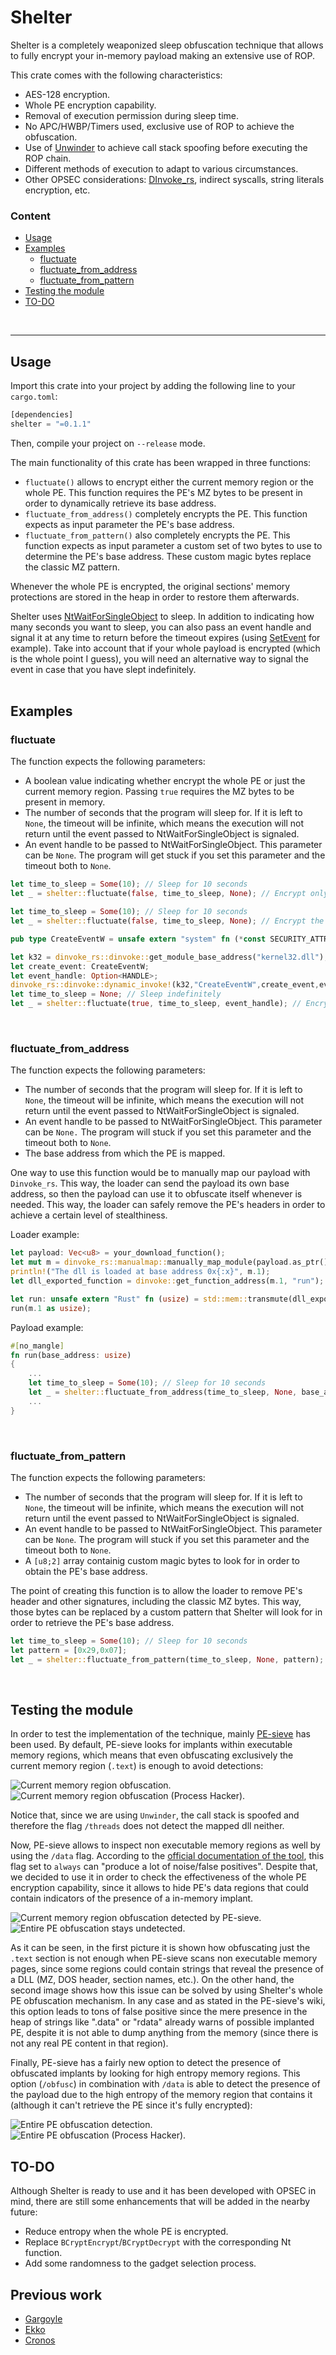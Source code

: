 # Shelter
Shelter is a completely weaponized sleep obfuscation technique that allows to fully encrypt your in-memory payload making an extensive use of ROP.

This crate comes with the following characteristics:
* AES-128 encryption.
* Whole PE encryption capability.
* Removal of execution permission during sleep time.
* No APC/HWBP/Timers used, exclusive use of ROP to achieve the obfuscation.
* Use of [Unwinder](https://github.com/Kudaes/Unwinder) to achieve call stack spoofing before executing the ROP chain.
* Different methods of execution to adapt to various circumstances.
* Other OPSEC considerations: [DInvoke_rs](https://github.com/Kudaes/DInvoke_rs), indirect syscalls, string literals encryption, etc.  
  

### Content
- [Usage](#usage)
- [Examples](#examples)
  - [fluctuate](#fluctuate)
  - [fluctuate_from_address](#fluctuate_from_address)
  - [fluctuate_from_pattern](#fluctuate_from_pattern)
- [Testing the module](#Testing-the-module)
- [TO-DO](#TO-DO)
<br>

---

## Usage

Import this crate into your project by adding the following line to your `cargo.toml`:

```rust
[dependencies]
shelter = "=0.1.1"
```
Then, compile your project on `--release` mode.

The main functionality of this crate has been wrapped in three functions:
* `fluctuate()` allows to encrypt either the current memory region or the whole PE. This function requires the PE's MZ bytes to be present in order to dynamically retrieve its base address.
* `fluctuate_from_address()` completely encrypts the PE. This function expects as input parameter the PE's base address.
* `fluctuate_from_pattern()` also completely encrypts the PE. This function expects as input parameter a custom set of two bytes to use to determine the PE's base address. These custom magic bytes replace the classic MZ pattern.

Whenever the whole PE is encrypted, the original sections' memory protections are stored in the heap in order to restore them afterwards. 

Shelter uses [NtWaitForSingleObject](https://learn.microsoft.com/en-us/windows/win32/api/winternl/nf-winternl-ntwaitforsingleobject) to sleep. In addition to indicating how many seconds you want to sleep, you can also pass an event handle and signal it at any time to return before the timeout expires (using [SetEvent](https://learn.microsoft.com/es-es/windows/win32/api/synchapi/nf-synchapi-setevent) for example). Take into account that if your whole payload is encrypted (which is the whole point I guess), you will need an alternative way to signal the event in case that you have slept indefinitely.  
<br>


## Examples
### fluctuate 

The function expects the following parameters:
* A boolean value indicating whether encrypt the whole PE or just the current memory region. Passing `true` requires the MZ bytes to be present in memory.
* The number of seconds that the program will sleep for. If it is left to `None`, the timeout will be infinite, which means the execution will not return until the event passed to NtWaitForSingleObject is signaled.
* An event handle to be passed to NtWaitForSingleObject. This parameter can be `None`. The program will get stuck if you set this parameter and the timeout both to `None`.

```rust
let time_to_sleep = Some(10); // Sleep for 10 seconds
let _ = shelter::fluctuate(false, time_to_sleep, None); // Encrypt only the current memory region
```
```rust
let time_to_sleep = Some(10); // Sleep for 10 seconds
let _ = shelter::fluctuate(false, time_to_sleep, None); // Encrypt the whole PE
```
```rust
pub type CreateEventW = unsafe extern "system" fn (*const SECURITY_ATTRIBUTES, i32, i32, *const u16) -> HANDLE;

let k32 = dinvoke_rs::dinvoke::get_module_base_address("kernel32.dll"); 
let create_event: CreateEventW;
let event_handle: Option<HANDLE>;
dinvoke_rs::dinvoke::dynamic_invoke!(k32,"CreateEventW",create_event,event_handle,ptr::null_mut(),0,0,ptr::null());
let time_to_sleep = None; // Sleep indefinitely
let _ = shelter::fluctuate(true, time_to_sleep, event_handle); // Encrypt the whole PE until the event is signaled
```
<br>

### fluctuate_from_address

The function expects the following parameters:
* The number of seconds that the program will sleep for. If it is left to `None`, the timeout will be infinite, which means the execution will not return until the event passed to NtWaitForSingleObject is signaled.
* An event handle to be passed to NtWaitForSingleObject. This parameter can be `None.` The program will stuck if you set this parameter and the timeout both to `None`.
* The base address from which the PE is mapped. 

One way to use this function would be to manually map our payload with `Dinvoke_rs`. This way, the loader can send the payload its own base address, so then the payload can use it to obfuscate itself whenever is needed. This way, the loader can safely remove the PE's headers in order to achieve a certain level of stealthiness.

Loader example:

```rust
let payload: Vec<u8> = your_download_function();
let mut m = dinvoke_rs::manualmap::manually_map_module(payload.as_ptr(), true).unwrap();
println!("The dll is loaded at base address 0x{:x}", m.1);
let dll_exported_function = dinvoke::get_function_address(m.1, "run");

let run: unsafe extern "Rust" fn (usize) = std::mem::transmute(dll_exported_function);
run(m.1 as usize);
```

Payload example: 

```rust
#[no_mangle]
fn run(base_address: usize)
{
	...
	let time_to_sleep = Some(10); // Sleep for 10 seconds
	let _ = shelter::fluctuate_from_address(time_to_sleep, None, base_address); // Encrypt the entire PE from this specific base address
	...
}
 ```
<br>

### fluctuate_from_pattern

The function expects the following parameters:
* The number of seconds that the program will sleep for. If it is left to `None`, the timeout will be infinite, which means the execution will not return until the event passed to NtWaitForSingleObject is signaled.
* An event handle to be passed to NtWaitForSingleObject. This parameter can be `None`. The program will stuck if you set this parameter and the timeout both to `None`.
* A `[u8;2]` array containig custom magic bytes to look for in order to obtain the PE's base address. 

The point of creating this function is to allow the loader to remove PE's header and other signatures, including the classic MZ bytes. This way, those bytes can be replaced by a custom pattern that Shelter will look for in order to retrieve the PE's base address.

```rust
let time_to_sleep = Some(10); // Sleep for 10 seconds
let pattern = [0x29,0x07];
let _ = shelter::fluctuate_from_pattern(time_to_sleep, None, pattern); // Encrypt the whole PE using custom pattern as magic bytes
```  
    
<br>

## Testing the module

In order to test the implementation of the technique, mainly [PE-sieve](https://github.com/hasherezade/pe-sieve) has been used. By default, PE-sieve looks for implants within executable memory regions, which means that even obfuscating exclusively the current memory region (`.text`) is enough to avoid detections:

![Current memory region obfuscation.](/images/current_PE1.PNG "Current memory region obfuscation")
![Current memory region obfuscation (Process Hacker).](/images/current_PE1.2.PNG "Current memory region obfuscation (Process Hacker)")

Notice that, since we are using `Unwinder`, the call stack is spoofed and therefore the flag `/threads` does not detect the mapped dll neither.

Now, PE-sieve allows to inspect non executable memory regions as well by using the `/data` flag. According to the [official documentation of the tool](https://github.com/hasherezade/pe-sieve/wiki/4.4.-Scan-non-executable-memory-(data)), this flag set to `always` can "produce a lot of noise/false positives". Despite that, we decided to use it in order to check the effectiveness of the whole PE encryption capability, since it allows to hide PE's data regions that could contain indicators of the presence of a in-memory implant.

![Current memory region obfuscation detected by PE-sieve.](/images/current_PE2.PNG "Current memory region obfuscation detected by PE-sieve")
![Entire PE obfuscation stays undetected.](/images/entire_PE.PNG "Entire PE obfuscation stays undetected")

As it can be seen, in the first picture it is shown how obfuscating just the `.text` section is not enough when PE-sieve scans non executable memory pages, since some regions could contain strings that reveal the presence of a DLL (MZ, DOS header, section names, etc.). On the other hand, the second image shows how this issue can be solved by using Shelter's whole PE obfuscation mechanism. In any case and as stated in the PE-sieve's wiki, this option leads to tons of false positive since the mere presence in the heap of strings like ".data" or "rdata" already warns of possible implanted PE, despite it is not able to dump anything from the memory (since there is not any real PE content in that region).

Finally, PE-sieve has a fairly new option to detect the presence of obfuscated implants by looking for high entropy memory regions. This option (`/obfusc`) in combination with `/data` is able to detect the presence of the payload due to the high entropy of the memory region that contains it (although it can't retrieve the PE since it's fully encrypted):

![Entire PE obfuscation detection.](/images/high_entropy.PNG "Entire PE obfuscation detection")
![Entire PE obfuscation (Process Hacker).](/images/high_entropy2.PNG "Entire PE obfuscation (Process Hacker)")
<br>

## TO-DO

Although Shelter is ready to use and it has been developed with OPSEC in mind, there are still some enhancements that will be added in the nearby future:
* Reduce entropy when the whole PE is encrypted.
* Replace `BCryptEncrypt`/`BCryptDecrypt` with the corresponding Nt function.
* Add some randomness to the gadget selection process.

## Previous work
* [Gargoyle](https://github.com/JLospinoso/gargoyle)
* [Ekko](https://github.com/Cracked5pider/Ekko)
* [Cronos](https://github.com/Idov31/Cronos)
